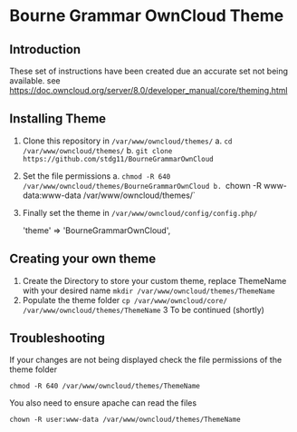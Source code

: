 # Bourne Grammar OwnCloud Theme
## Introduction

These set of instructions have been created due an accurate set not being available.
see https://doc.owncloud.org/server/8.0/developer_manual/core/theming.html

## Installing Theme

1. Clone this repository in `/var/www/owncloud/themes/`
  a. `cd /var/www/owncloud/themes/`
  b. `git clone https://github.com/stdg11/BourneGrammarOwnCloud`
2. Set the file permissions
  a. `chmod -R 640 /var/www/owncloud/themes/BourneGrammarOwnCloud
  b. `chown -R www-data:www-data /var/www/owncloud/themes/`
3. Finally set the theme in `/var/www/owncloud/config/config.php/`

    'theme' => 'BourneGrammarOwnCloud',

## Creating your own theme

1. Create the Directory to store your custom theme, replace ThemeName with your desired name `mkdir /var/www/owncloud/themes/ThemeName`
2. Populate the theme folder `cp /var/www/owncloud/core/ /var/www/owncloud/themes/ThemeName`
3 To be continued (shortly)

## Troubleshooting

If your changes are not being displayed check the file permissions of the theme folder  
```Shell
chmod -R 640 /var/www/owncloud/themes/ThemeName
```
You also need to ensure apache can read the files  
```Shell
chown -R user:www-data /var/www/owncloud/themes/ThemeName
```